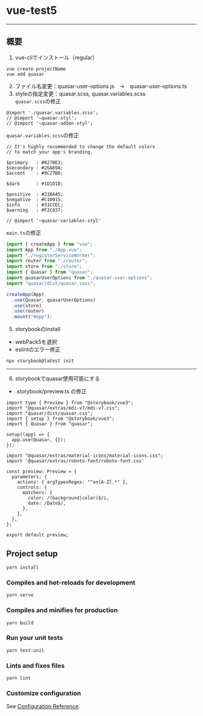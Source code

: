 # vue-test5
***
## 概要
1. vue-cliでインストール（regular）
```
vue create projectName
vue add quasar 
```
2. ファイル名変更：quasar-user-options.js　→　quasar-user-options.ts
3. styleの指定変更：quasar.scss, quasar.variables.scss   
`quasar.scss`の修正
```javascript:
@import './quasar.variables.scss';
// @import '~quasar-styl';
// @import '~quasar-addon-styl';
```
`quasar.variables.scss`の修正
```ts:
// It's highly recommended to change the default colors
// to match your app's branding.

$primary   : #027BE3;
$secondary : #26A69A;
$accent    : #9C27B0;

$dark      : #1D1D1D;

$positive  : #21BA45;
$negative  : #C10015;
$info      : #31CCEC;
$warning   : #F2C037;

// @import '~quasar-variables-styl'
```

`main.ts`の修正
```javascript:main.ts
import { createApp } from "vue";
import App from "./App.vue";
import "./registerServiceWorker";
import router from "./router";
import store from "./store";
import { Quasar } from "quasar";
import quasarUserOptions from "./quasar-user-options";
import "quasar/dist/quasar.sass";

createApp(App)
  .use(Quasar, quasarUserOptions)
  .use(store)
  .use(router)
  .mount("#app");

```
5. storybookのinstall  
* webPack5を選択
* eslintのエラー修正
```
npx storybook@latest init
```
***

6. storybookでquasar使用可能にする
* .storybook/preview.ts の修正
```
import type { Preview } from "@storybook/vue3";
import "@quasar/extras/mdi-v7/mdi-v7.css";
import "quasar/dist/quasar.css";
import { setup } from "@storybook/vue3";
import { Quasar } from "quasar";

setup((app) => {
  app.use(Quasar, {});
});

import "@quasar/extras/material-icons/material-icons.css";
import '@quasar/extras/roboto-font/roboto-font.css'

const preview: Preview = {
  parameters: {
    actions: { argTypesRegex: "^on[A-Z].*" },
    controls: {
      matchers: {
        color: /(background|color)$/i,
        date: /Date$/,
      },
    },
  },
};

export default preview;

```


## Project setup
```
yarn install
```

### Compiles and hot-reloads for development
```
yarn serve
```

### Compiles and minifies for production
```
yarn build
```

### Run your unit tests
```
yarn test:unit
```

### Lints and fixes files
```
yarn lint
```

### Customize configuration
See [Configuration Reference](https://cli.vuejs.org/config/).
